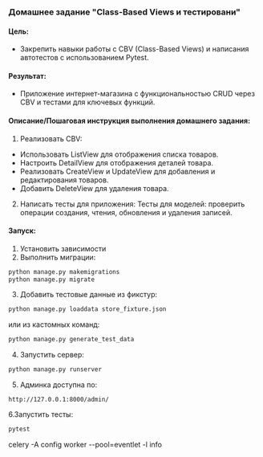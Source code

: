 ### Домашнее задание "Class-Based Views и тестировани"
#### Цель:
- Закрепить навыки работы с CBV (Class-Based Views) и написания автотестов с использованием Pytest.
#### Результат:
- Приложение интернет-магазина с функциональностью CRUD через CBV и тестами для ключевых функций.
#### Описание/Пошаговая инструкция выполнения домашнего задания:
1. Реализовать CBV:
- Использовать ListView для отображения списка товаров.
- Настроить DetailView для отображения деталей товара.
- Реализовать CreateView и UpdateView для добавления и редактирования товаров.
- Добавить DeleteView для удаления товара.
2. Написать тесты для приложения:
Тесты для моделей: проверить операции создания, чтения, обновления и удаления записей.

#### Запуск:
1. Установить зависимости
2. Выполнить миграции: 
```python
python manage.py makemigrations
python manage.py migrate
```
3. Добавить тестовые данные из фикстур:
```python
python manage.py loaddata store_fixture.json
```
или из кастомных команд: 
```python
python manage.py generate_test_data
```
4. Запустить сервер:
```python    
python manage.py runserver
```
5. Админка доступна по:
``` http
http://127.0.0.1:8000/admin/
```
6.Запустить тесты:
```python    
pytest
```


celery -A config worker --pool=eventlet -l info
